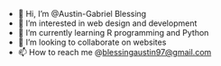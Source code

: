 - 👋 Hi, I’m @Austin-Gabriel Blessing
- 👀 I’m interested in web design and development
- 🌱 I’m currently learning R programming and Python
- 💞️ I’m looking to collaborate on websites
- 📫 How to reach me @blessingaustin97@gmail.com

<!---
Austin-Gabriel/Austin-Gabriel is a ✨ special ✨ repository because its `README.md` (this file) appears on your GitHub profile.
You can click the Preview link to take a look at your changes.
--->
